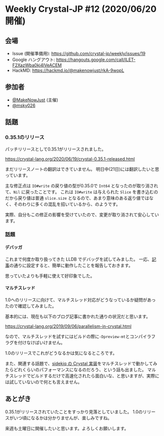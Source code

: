 # Weekly Crystal-JP #12 (2020/06/20開催)

## 会場

- Issue (開催準備用): <https://github.com/crystal-jp/weekly/issues/19>
- Google ハングアウト: <https://hangouts.google.com/call/ILET-F2XazWba0kj4lVeACEM>
- HackMD: <https://hackmd.io/@makenowjust/rkA-9wopL>

## 参加者

- [@MakeNowJust][] (主催)
- [@msky026][]

[@MakeNowJust]: https://github.com/MakeNowJust
[@msky026]: https://github.com/msky026

## 話題

### 0.35.1のリリース

パッチリリースとして0.35.1がリリースされました。

<https://crystal-lang.org/2020/06/19/crystal-0.35.1-released.html>

まだリリースノートの翻訳はできていません。
明日中(21日)には翻訳したいと思っています。

主な修正点は `IO#write` の戻り値の型が0.35.0で `Int64` となったのが取り消されて、`Nil` に戻ったことです。
これは `IO#write` は与えられた `Slice` を書き込むのだから戻り値は普通 `slice.size` となるので、あまり意味のある返り値ではなく、そのわりに多くの混乱を招いているから、のようです。

実際、自分もこの修正の影響を受けていたので、変更が取り消されて安心しています。

### 話題

#### デバッガ

これまで何度か取り扱ってきた LLDB でデバッグを試してみました。
一応、[記事](https://dev.to/bcardiff/debug-crystal-in-vscode-via-codelldb-3lf)の通りに設定すると、簡単に動作したことを報告しておきます。

思っていたよりも手軽に使えて好印象でした。

#### マルチスレッド

1.0へのリリースに向けて、マルチスレッド対応がどうなっているか疑問があったので確認してみました。

基本的には、現在も以下のブログ記事に書かれた通りの状況だと思います。

<https://crystal-lang.org/2019/09/06/parallelism-in-crystal.html>

なので、マルチスレッドを試すにはビルドの際に`-Dpreview-mt`とコンパイラフラグを付けなけばいけません。

1.0のリリースでこれがどうなるかは気になるところです。

また、関連する話題で、[sidekiq の Crystal 実装](https://github.com/mperham/sidekiq.cr)をマルチスレッドで動かしてみたらどれくらいのパフォーマンスになるのだろう、という話も出ました。
マルチスレッドでビルドするだけで高速化されたら面白いな、と思いますが、実際には試していないので何とも言えません。

## あとがき

0.35.1がリリースされていたことをすっかり見落としていました。
1.0のリリースがいつ頃になるかは分かりませんが、楽しみですね。

来週も土曜日に開催したいと思います。よろしくお願いします。
